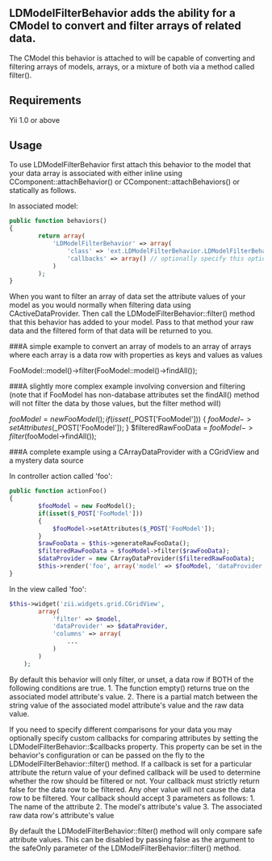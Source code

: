 LDModelFilterBehavior adds the ability for a CModel to convert and filter arrays of related data.
-------------------------------------------------------------------------------------------------
The CModel this behavior is attached to will be capable of converting and filtering arrays of models, arrays, or a mixture of both via a method called filter().

Requirements
------------

Yii 1.0 or above

Usage
-----

To use LDModelFilterBehavior first attach this behavior to the model that your data array is associated with either inline 
using CComponent::attachBehavior() or CComponent::attachBehaviors() or statically as follows.

In associated model:
```php
public function behaviors()
{
		return array(
			'LDModelFilterBehavior' => array(
				'class' => 'ext.LDModelFilterBehavior.LDModelFilterBehavior', // or wherever this class is located in your app
				'callbacks' => array() // optionally specify this option if you want to use callbacks for custom comparisons for certain attributes in your data 
			)
		);
}
```

When you want to filter an array of data set the attribute values of your model as you would normally when filtering data using CActiveDataProvider.
Then call the LDModelFilterBehavior::filter() method that this behavior has added to your model. Pass to that method your raw data and
the filtered form of that data will be returned to you. 

###A simple example to convert an array of models to an array of arrays where each array is a data row with properties as keys and values as values

FooModel::model()->filter(FooModel::model()->findAll());

###A slightly more complex example involving conversion and filtering
(note that if FooModel has non-database attributes set the findAll() method will not filter the data by those values, but the filter method will)

 $fooModel = new FooModel();
	if(isset($_POST['FooModel']))
	{
		$fooModel->setAttributes($_POST['FooModel']);
	}
	$filteredRawFooData = $fooModel->filter($fooModel->findAll());

###A complete example using a CArrayDataProvider with a CGridView and a mystery data source

In controller action called 'foo':
```php
public function actionFoo()
{
		$fooModel = new FooModel();
		if(isset($_POST['FooModel']))
		{
			$fooModel->setAttributes($_POST['FooModel']);
		}
		$rawFooData = $this->generateRawFooData();
		$filteredRawFooData = $fooModel->filter($rawFooData);
		$dataProvider = new CArrayDataProvider($filteredRawFooData);
		$this->render('foo', array('model' => $fooModel, 'dataProvider' => $dataProvider));
}
```

In the view called 'foo':
```php
$this->widget('zii.widgets.grid.CGridView',
		array(
			'filter' => $model,
			'dataProvider' => $dataProvider,
			'columns' => array(
				...
			)
		)
	);
```

By default this behavior will only filter, or unset, a data row if BOTH of the following conditions are true. 
	1. The function empty() returns true on the associated model attribute's value.
	2. There is a partial match between the string value of the associated model attribute's value and the raw data value.

If you need to specify different comparisons for your data you may optionally specify custom callbacks for comparing attributes 
by setting the LDModelFilterBehavior::$callbacks property. This property can be set in the behavior's configuration or 
can be passed on the fly to the LDModelFilterBehavior::filter() method.
If a callback is set for a particular attribute the return value of your defined callback will be used to determine whether the 
row should be filtered or not.
Your callback must strictly return false for the data row to be filtered. Any oher value will not cause the data row to be filtered.
Your callback should accept 3 parameters as follows:
	1. The name of the attribute
	2. The model's attribute's value
	3. The associated raw data row's attribute's value

By default the LDModelFilterBehavior::filter() method will only compare safe attribute values. This can be disabled
by passing false as the argument to the safeOnly parameter of the LDModelFilterBehavior::filter() method.
